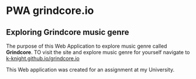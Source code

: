 # PWA grindcore.io
## Exploring Grindcore music genre

The purpose of this Web Application to explore music genre called **Grindcore**. TO visit the site and explore music genre for yourself navigate to [k-knight.github.io/grindcore.io](https://k-knight.github.io/grindcore.io)

This Web application was created for an assignment at my University.
